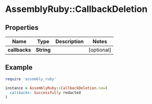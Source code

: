 # AssemblyRuby::CallbackDeletion

## Properties

| Name | Type | Description | Notes |
| ---- | ---- | ----------- | ----- |
| **callbacks** | **String** |  | [optional] |

## Example

```ruby
require 'assembly_ruby'

instance = AssemblyRuby::CallbackDeletion.new(
  callbacks: Successfully redacted
)
```

